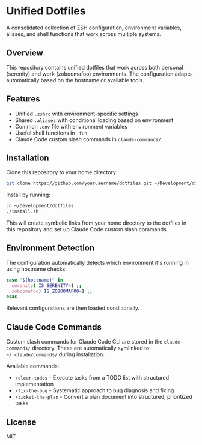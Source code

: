 # Unified Dotfiles

A consolidated collection of ZSH configuration, environment variables, aliases, and shell functions that work across multiple systems.

## Overview

This repository contains unified dotfiles that work across both personal (serenity) and work (zoboomafoo) environments. The configuration adapts automatically based on the hostname or available tools.

## Features

- Unified `.zshrc` with environment-specific settings
- Shared `.aliases` with conditional loading based on environment
- Common `.env` file with environment variables
- Useful shell functions in `.fun`
- Claude Code custom slash commands in `claude-commands/`

## Installation

Clone this repository to your home directory:

```bash
git clone https://github.com/yourusername/dotfiles.git ~/Development/dotfiles
```

Install by running:

```bash
cd ~/Development/dotfiles
./install.sh
```

This will create symbolic links from your home directory to the dotfiles in this repository and set up Claude Code custom slash commands.

## Environment Detection

The configuration automatically detects which environment it's running in using hostname checks:

```bash
case "$(hostname)" in
  serenity) IS_SERENITY=1 ;;
  zoboomafoo) IS_ZOBOOMAFOO=1 ;;
esac
```

Relevant configurations are then loaded conditionally.

## Claude Code Commands

Custom slash commands for Claude Code CLI are stored in the `claude-commands/` directory. These are automatically symlinked to `~/.claude/commands/` during installation. 

Available commands:
- `/clear-todos` - Execute tasks from a TODO list with structured implementation
- `/fix-the-bug` - Systematic approach to bug diagnosis and fixing
- `/ticket-the-plan` - Convert a plan document into structured, prioritized tasks

## License

MIT
